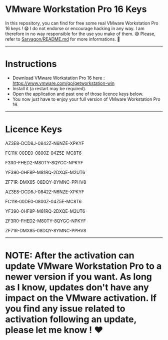 # VMware Workstation Pro 16 Keys
In this repository, you can find for free some real VMware Workstation Pro 16 keys ! 😁
I do not endorse or encourage hacking in any way. I am therefore in no way responsible for the use you make of them. 😅
Please, refer to [Sarvagon/README.md](https://github.com/Sarvagon/Sarvagon#readme) for more informations. 🙌

------------------------------

# Instructions
- Download VMware Workstation Pro 16 here : https://www.vmware.com/go/getworkstation-win
- Install it (a restart may be required).
- Open the application and past one of those licence keys below.
- You now just have to enjoy your full version of VMware Workstation Pro 16.

------------------------------

# Licence Keys

AZ3E8-DCD8J-0842Z-N6NZE-XPKYF

FC11K-00DE0-0800Z-04Z5E-MC8T6

F3R0-FHED2-M80TY-8QYGC-NPKYF

YF390-0HF8P-M81RQ-2DXQE-M2UT6

ZF71R-DMX85-08DQY-8YMNC-PPHV8

AZ3E8-DCD8J-0842Z-N6NZE-XPKYF

FC11K-00DE0-0800Z-04Z5E-MC8T6

YF390-0HF8P-M81RQ-2DXQE-M2UT6

ZF3R0-FHED2-M80TY-8QYGC-NPKYF

ZF71R-DMX85-08DQY-8YMNC-PPHV8

------------------------------

# NOTE: After the activation can update VMware Workstation Pro to a newer version if you want. As long as I know, updates don't have any impact on the VMware activation. If you find any issue related to activation following an update, please let me know ! ❤️
